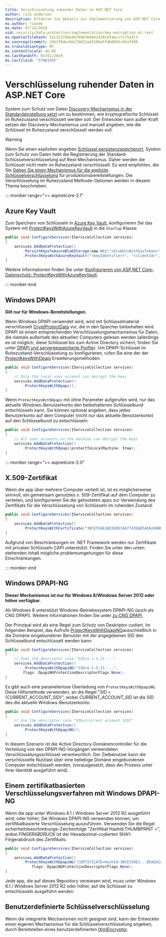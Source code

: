 ```yaml
---
title: Verschlüsselung ruhender Daten in ASP.NET Core
author: rick-anderson
description: Erfahren Sie Details zur Implementierung von ASP.NET Core-Datenschutz-Key-Verschlüsselung ruhender Daten.
ms.author: riande
ms.date: 07/16/2018
uid: security/data-protection/implementation/key-encryption-at-rest
ms.openlocfilehash: 52c3137dbe467096364b42430c92aecc7c15e313
ms.sourcegitcommit: 24b1f6decbb17bb22a45166e5fdb0845c65af498
ms.translationtype: MT
ms.contentlocale: de-DE
ms.lasthandoff: 03/01/2019
ms.locfileid: "57061597"
---
```

# <a name="key-encryption-at-rest-in-aspnet-core"></a>Verschlüsselung ruhender Daten in ASP.NET Core

System zum Schutz von Daten [Discovery-Mechanismus in der Standardeinstellung setzt](xref:security/data-protection/configuration/default-settings) um zu bestimmen, wie kryptografische Schlüssel im Ruhezustand verschlüsselt werden soll. Der Entwickler kann außer Kraft setzen der Discovery-Mechanismus und manuell angeben, wie die Schlüssel im Ruhezustand verschlüsselt werden soll.

> [!WARNING]
> Wenn Sie einen expliziten angeben [Schlüssel persistenzspeicherort](xref:security/data-protection/implementation/key-storage-providers), System zum Schutz von Daten hebt die Registrierung der Standard-Schlüsselverschlüsselung auf Rest-Mechanismus. Daher werden die Schlüssel nicht mehr im Ruhezustand verschlüsselt. Es wird empfohlen, die Sie [Geben Sie einen Mechanismus für die explizite Schlüsselverschlüsselung](xref:security/data-protection/implementation/key-encryption-at-rest) für produktionsbereitstellungen. Die Verschlüsselung im Ruhezustand Methode-Optionen werden in diesem Thema beschrieben.

::: moniker range=">= aspnetcore-2.1"

## <a name="azure-key-vault"></a>Azure Key Vault

Zum Speichern von Schlüsseln in [Azure Key Vault](https://azure.microsoft.com/services/key-vault/), konfigurieren Sie das System mit [ProtectKeysWithAzureKeyVault](/dotnet/api/microsoft.aspnetcore.dataprotection.azuredataprotectionbuilderextensions.protectkeyswithazurekeyvault) in die `Startup` Klasse:

```csharp
public void ConfigureServices(IServiceCollection services)
{
    services.AddDataProtection()
        .PersistKeysToAzureBlobStorage(new Uri("<blobUriWithSasToken>"))
        .ProtectKeysWithAzureKeyVault("<keyIdentifier>", "<clientId>", "<clientSecret>");
}
```

Weitere Informationen finden Sie unter [Konfigurieren von ASP.NET Core-Datenschutz: ProtectKeysWithAzureKeyVault](xref:security/data-protection/configuration/overview#protectkeyswithazurekeyvault).

::: moniker-end

## <a name="windows-dpapi"></a>Windows DPAPI

**Gilt nur für Windows-Bereitstellungen.**

Wenn Windows DPAPI verwendet wird, wird mit Schlüsselmaterial verschlüsselt [CryptProtectData](/windows/desktop/api/dpapi/nf-dpapi-cryptprotectdata) vor, die in den Speicher beibehalten wird. DPAPI ist einem entsprechenden Verschlüsselungsmechanismus für Daten, die niemals außerhalb des aktuellen Computers gelesen werden (allerdings es ist möglich, diese Schlüssel bis zum Active Directory sichern, finden Sie unter [DPAPI und servergespeicherte Profile](https://support.microsoft.com/kb/309408/#6)). Um DPAPI-Schlüssel im Ruhezustand-Verschlüsselung zu konfigurieren, rufen Sie eine der der [ProtectKeysWithDpapi](/dotnet/api/microsoft.aspnetcore.dataprotection.dataprotectionbuilderextensions.protectkeyswithdpapi) Erweiterungsmethoden:

```csharp
public void ConfigureServices(IServiceCollection services)
{
    // Only the local user account can decrypt the keys
    services.AddDataProtection()
        .ProtectKeysWithDpapi();
}
```

Wenn `ProtectKeysWithDpapi` mit ohne Parameter aufgerufen wird, nur das aktuelle Windows-Benutzerkonto den beibehaltenen Schlüsselbund entschlüsseln kann. Sie können optional angeben, dass jedes Benutzerkonto auf dem Computer (nicht nur das aktuelle Benutzerkonto) auf den Schlüsselbund zu entschlüsseln:

```csharp
public void ConfigureServices(IServiceCollection services)
{
    // All user accounts on the machine can decrypt the keys
    services.AddDataProtection()
        .ProtectKeysWithDpapi(protectToLocalMachine: true);
}
```

::: moniker range=">= aspnetcore-2.0"

## <a name="x509-certificate"></a>X.509-Zertifikat

Wenn die app über mehrere Computer verteilt ist, ist es möglicherweise sinnvoll, ein gemeinsam genutztes x. 509-Zertifikat auf dem Computer zu verteilen, und konfigurieren Sie die gehosteten apps zur Verwendung des Zertifikats für die Verschlüsselung von Schlüsseln im ruhenden Zustand:

```csharp
public void ConfigureServices(IServiceCollection services)
{
    services.AddDataProtection()
        .ProtectKeysWithCertificate("3BCE558E2AD3E0E34A7743EAB5AEA2A9BD2575A0");
}
```

Aufgrund von Beschränkungen im .NET Framework werden nur Zertifikate mit privaten Schlüsseln CAPI unterstützt. Finden Sie unter den unten stehenden Inhalt mögliche problemumgehungen für diese Einschränkungen.

::: moniker-end

## <a name="windows-dpapi-ng"></a>Windows DPAPI-NG

**Dieser Mechanismus ist nur für Windows 8/Windows Server 2012 oder höher verfügbar.**

Ab Windows 8 unterstützt Windows-Betriebssystem DPAPI-NG (auch als CNG DPAPI). Weitere Informationen finden Sie unter [zu CNG DPAPI](/windows/desktop/SecCNG/cng-dpapi).

Der Prinzipal wird als eine Regel zum Schutz von Deskriptor codiert. Im folgenden Beispiel, das Aufrufe [ProtectKeysWithDpapiNG](/dotnet/api/microsoft.aspnetcore.dataprotection.dataprotectionbuilderextensions.protectkeyswithdpaping)ausschließlich in die Domäne eingebundener Benutzer mit der angegebenen SID den Schlüsselbund entschlüsselt werden kann:

```csharp
public void ConfigureServices(IServiceCollection services)
{
    // Uses the descriptor rule "SID=S-1-5-21-..."
    services.AddDataProtection()
        .ProtectKeysWithDpapiNG("SID=S-1-5-21-...",
        flags: DpapiNGProtectionDescriptorFlags.None);
}
```

Es gibt auch eine parameterlose Überladung von `ProtectKeysWithDpapiNG`. Diese Hilfsmethode verwenden, an die Regel "SID = {CURRENT_ACCOUNT_SID}", wobei *CURRENT_ACCOUNT_SID* ist die SID des die aktuelle Windows-Benutzerkonto:

```csharp
public void ConfigureServices(IServiceCollection services)
{
    // Use the descriptor rule "SID={current account SID}"
    services.AddDataProtection()
        .ProtectKeysWithDpapiNG();
}
```

In diesem Szenario ist die Active Directory-Domänencontroller für die Verteilung von den DPAPI-NG-Vorgängen verwendeten Verschlüsselungsschlüssel verantwortlich. Der Zielbenutzer kann die verschlüsselte Nutzlast über eine beliebige Domäne eingebundenen Computer entschlüsselt werden, (vorausgesetzt, dass der Prozess unter ihrer Identität ausgeführt wird).

## <a name="certificate-based-encryption-with-windows-dpapi-ng"></a>Einem zertifikatbasierten Verschlüsselungsverfahren mit Windows DPAPI-NG

Wenn die app unter Windows 8.1 / Windows Server 2012 R2 ausgeführt wird, oder höher, Sie Windows DPAPI-NG verwenden können, um zertifikatbasierte Verschlüsselung auszuführen. Verwenden Sie die Regel sicherheitsbeschreibungs-Zeichenfolge "Zertifikat HashId:THUMBPRINT =", wobei *FINGERABDRUCK* ist der Hexadezimal-codierten SHA1-Fingerabdruck des Zertifikats:

```csharp
public void ConfigureServices(IServiceCollection services)
{
    services.AddDataProtection()
        .ProtectKeysWithDpapiNG("CERTIFICATE=HashId:3BCE558E2...B5AEA2A9BD2575A0",
            flags: DpapiNGProtectionDescriptorFlags.None);
}
```

Jede app, die auf dieses Repository verwiesen wird, muss unter Windows 8.1 / Windows Server 2012 R2 oder höher, auf die Schlüssel zu entschlüsseln ausgeführt werden.

## <a name="custom-key-encryption"></a>Benutzerdefinierte Schlüsselverschlüsselung

Wenn die integrierte Mechanismen nicht geeignet sind, kann der Entwickler einen eigenen Mechanismus für die Schlüsselverschlüsselung angeben, durch Bereitstellen eines benutzerdefinierten [IXmlEncryptor](/dotnet/api/microsoft.aspnetcore.dataprotection.xmlencryption.ixmlencryptor).
